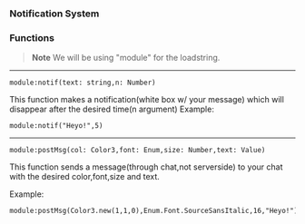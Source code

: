 ### Notification System



### Functions

> **Note**
> We will be using "module" for the loadstring.

------------------------------------------------------------------------------------------------------------------------------------------------

```
module:notif(text: string,n: Number) 
```

This function makes a notification(white box w/ your message) which will disappear after the desired time(n argument)
Example: 
```
module:notif("Heyo!",5)
```
------------------------------------------------------------------------------------------------------------------------------

```
module:postMsg(col: Color3,font: Enum,size: Number,text: Value)
```

This function sends a message(through chat,not serverside) to your chat with the desired color,font,size and text.

Example:

```
module:postMsg(Color3.new(1,1,0),Enum.Font.SourceSansItalic,16,"Heyo!")
```
